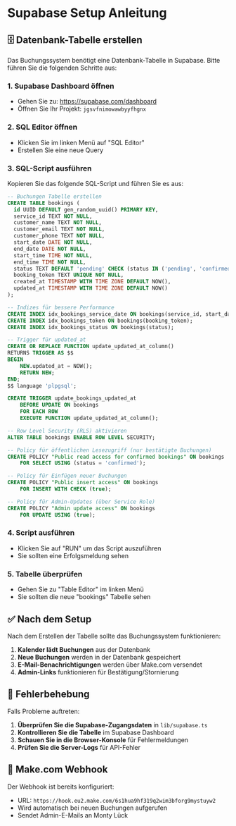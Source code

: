# Supabase Setup Anleitung

## 🗄️ Datenbank-Tabelle erstellen

Das Buchungssystem benötigt eine Datenbank-Tabelle in Supabase. Bitte führen Sie die folgenden Schritte aus:

### 1. Supabase Dashboard öffnen
- Gehen Sie zu: https://supabase.com/dashboard
- Öffnen Sie Ihr Projekt: `jgsvfnimowawbyyfhgnx`

### 2. SQL Editor öffnen
- Klicken Sie im linken Menü auf "SQL Editor"
- Erstellen Sie eine neue Query

### 3. SQL-Script ausführen
Kopieren Sie das folgende SQL-Script und führen Sie es aus:

```sql
-- Buchungen Tabelle erstellen
CREATE TABLE bookings (
  id UUID DEFAULT gen_random_uuid() PRIMARY KEY,
  service_id TEXT NOT NULL,
  customer_name TEXT NOT NULL,
  customer_email TEXT NOT NULL,
  customer_phone TEXT NOT NULL,
  start_date DATE NOT NULL,
  end_date DATE NOT NULL,
  start_time TIME NOT NULL,
  end_time TIME NOT NULL,
  status TEXT DEFAULT 'pending' CHECK (status IN ('pending', 'confirmed', 'cancelled')),
  booking_token TEXT UNIQUE NOT NULL,
  created_at TIMESTAMP WITH TIME ZONE DEFAULT NOW(),
  updated_at TIMESTAMP WITH TIME ZONE DEFAULT NOW()
);

-- Indizes für bessere Performance
CREATE INDEX idx_bookings_service_date ON bookings(service_id, start_date, end_date);
CREATE INDEX idx_bookings_token ON bookings(booking_token);
CREATE INDEX idx_bookings_status ON bookings(status);

-- Trigger für updated_at
CREATE OR REPLACE FUNCTION update_updated_at_column()
RETURNS TRIGGER AS $$
BEGIN
    NEW.updated_at = NOW();
    RETURN NEW;
END;
$$ language 'plpgsql';

CREATE TRIGGER update_bookings_updated_at 
    BEFORE UPDATE ON bookings
    FOR EACH ROW 
    EXECUTE FUNCTION update_updated_at_column();

-- Row Level Security (RLS) aktivieren
ALTER TABLE bookings ENABLE ROW LEVEL SECURITY;

-- Policy für öffentlichen Lesezugriff (nur bestätigte Buchungen)
CREATE POLICY "Public read access for confirmed bookings" ON bookings
    FOR SELECT USING (status = 'confirmed');

-- Policy für Einfügen neuer Buchungen
CREATE POLICY "Public insert access" ON bookings
    FOR INSERT WITH CHECK (true);

-- Policy für Admin-Updates (über Service Role)
CREATE POLICY "Admin update access" ON bookings
    FOR UPDATE USING (true);
```

### 4. Script ausführen
- Klicken Sie auf "RUN" um das Script auszuführen
- Sie sollten eine Erfolgsmeldung sehen

### 5. Tabelle überprüfen
- Gehen Sie zu "Table Editor" im linken Menü
- Sie sollten die neue "bookings" Tabelle sehen

## ✅ Nach dem Setup

Nach dem Erstellen der Tabelle sollte das Buchungssystem funktionieren:

1. **Kalender lädt Buchungen** aus der Datenbank
2. **Neue Buchungen** werden in der Datenbank gespeichert
3. **E-Mail-Benachrichtigungen** werden über Make.com versendet
4. **Admin-Links** funktionieren für Bestätigung/Stornierung

## 🔧 Fehlerbehebung

Falls Probleme auftreten:

1. **Überprüfen Sie die Supabase-Zugangsdaten** in `lib/supabase.ts`
2. **Kontrollieren Sie die Tabelle** im Supabase Dashboard
3. **Schauen Sie in die Browser-Konsole** für Fehlermeldungen
4. **Prüfen Sie die Server-Logs** für API-Fehler

## 📧 Make.com Webhook

Der Webhook ist bereits konfiguriert:
- URL: `https://hook.eu2.make.com/6s1hua9hf319q2wim3bforg9mystuyw2`
- Wird automatisch bei neuen Buchungen aufgerufen
- Sendet Admin-E-Mails an Monty Lück
